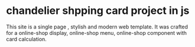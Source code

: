 # chandelier shpping card project in js
This site is a single page , stylish and modern web template. It was crafted for a online-shop display, online-shop menu, online-shop component with card calculation.

